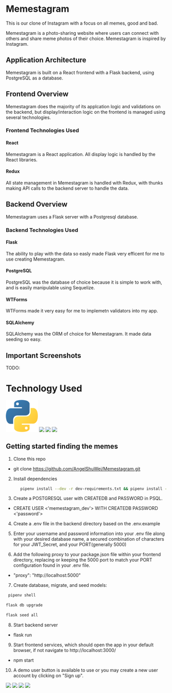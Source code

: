 # Memestagram

This is our clone of Instagram with a focus on all memes, good and bad.

Memestagram is a photo-sharing website where users can connect with others and share meme photos of their choice. Memestagram is inspired by Instagram.

## Application Architecture

Memestagram is built on a React frontend with a Flask backend, using PostgreSQL as a database.

## Frontend Overview

Memestagram does the majority of its applcation logic and validations on the backend, but display/interaction logic on the frontend is managed using several technologies.

### Frontend Technologies Used

#### React

Memestagram is a React application. All display logic is handled by the React libraries.

#### Redux

All state management in Memestagram is handled with Redux, with thunks making API calls to the backend server to handle the data.

## Backend Overview

Memestagram uses a Flask server with a Postgresql database.

### Backend Technologies Used

#### Flask

The ability to play with the data so easly made Flask very efficent for me to use creating Memestagram.

#### PostgreSQL

PostgreSQL was the database of choice because it is simple to work with, and is easily manipulable using Sequelize.

#### WTForms

WTForms made it very easy for me to implemetn validators into my app.

#### SQLAlchemy

SQLAlchemy was the ORM of choice for Memestagram. It made data seeding so easy.


## Important Screenshots

TODO:


# Technology Used
<p float="left">
<img src="https://github.com/AngelShuWei/Memestagram/blob/main/react-app/public/image/python.png?raw=true" width="100">
<img src="/react-app/public/img/javascript.png" width="100">
<img src="/react-app/public/img/react.png" width="100">
<img src="/react-app/public/img/redux.png" width="100">
</p>

## Getting started finding the memes

1. Clone this repo
  * git clone https://github.com/AngelShuWei/Memestagram.git

2. Install dependencies
   ```bash
      pipenv install --dev -r dev-requirements.txt && pipenv install -r requirements.txt
      ```

3. Create a POSTGRESQL user with CREATEDB and PASSWORD in PSQL.
  * CREATE USER <'memestagram_dev'> WITH CREATEDB PASSWORD <'password'>

4. Create a .env file in the backend directory based on the .env.example

5. Enter your username and password information into your .env file along with your desired database name, a
   secured combination of characters for your JWT_Secret, and your PORT(generally 5000)

6. Add the following proxy to your package.json file within your frontend directory, replacing or
   keeping the 5000 port to match your PORT configuration found in your .env file.
  * "proxy": "http://localhost:5000"

7. Create database, migrate, and seed models:
  ```bash
   pipenv shell
   ```

   ```bash
   flask db upgrade
   ```

   ```bash
   flask seed all
   ```

8. Start backend server
  * flask run

9. Start frontend services, which should open the app in your default browser, if not navigate to http://localhost:3000/
  * npm start

10. A demo user button is available to use or you may create a new user account by clicking on "Sign up".


<img src="app/react-app/public/img/homePage.png" >

<img src="app/react-app/public/img/onePostPage.png" >

<img src="app/react-app/public/img/posting.png" >

<img src="app/react-app/public/img/profilePage.png" >

